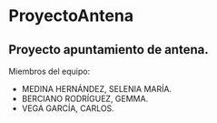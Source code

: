 # ProyectoAntena
## Proyecto apuntamiento de antena.

Miembros del equipo: 
- MEDINA HERNÁNDEZ, SELENIA MARÍA.
- BERCIANO RODRÍGUEZ, GEMMA. 
- VEGA GARCÍA, CARLOS.
